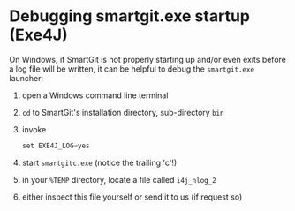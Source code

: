 # Debugging smartgit.exe startup (Exe4J)

On Windows, if SmartGit is not properly starting up and/or even exits
before a log file will be written, it can be helpful to debug the
`smartgit.exe` launcher:

1.  open a Windows command line terminal

2.  `cd` to SmartGit's installation directory, sub-directory `bin`

3.  invoke



    ``` java
    set EXE4J_LOG=yes
    ```



4.  start `smartgitc.exe` (notice the trailing 'c'!)

5.  in your `%TEMP` directory, locate a file called `i4j_nlog_2`

6.  either inspect this file yourself or send it to us (if request so)
